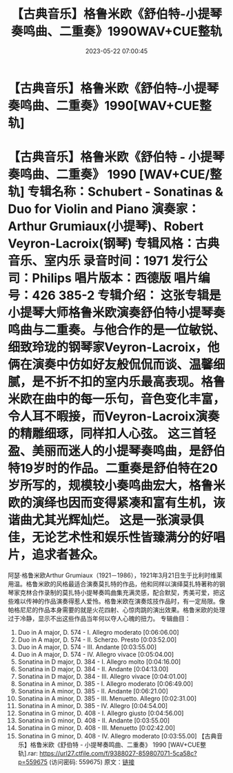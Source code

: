﻿---
title: 【古典音乐】格鲁米欧《舒伯特-小提琴奏鸣曲、二重奏》1990WAV+CUE整轨
date: 2023-05-22 07:00:45
categories: 古典音乐、新世纪、纯音雅乐
tags: 纯音雅乐
---
# 【古典音乐】格鲁米欧《舒伯特-小提琴奏鸣曲、二重奏》1990[WAV+CUE整轨]

【古典音乐】格鲁米欧《舒伯特 - 小提琴奏鸣曲、二重奏》 1990
[WAV+CUE/整轨]
专辑名称：Schubert - Sonatinas & Duo for Violin and Piano
演奏家：Arthur Grumiaux(小提琴)、Robert Veyron-Lacroix(钢琴)
专辑风格：古典音乐、室内乐
录音时间：1971
发行公司：Philips
唱片版本：西德版
唱片编号：426 385-2
专辑介绍：
这张专辑是小提琴大师格鲁米欧演奏舒伯特小提琴奏鸣曲与二重奏。与他合作的是一位敏锐、细致玲珑的钢琴家Veyron-Lacroix，他俩在演奏中仿如好友般侃侃而谈、温馨细腻，是不折不扣的室内乐最高表现。格鲁米欧在曲中的每一乐句，音色变化丰富，令人耳不暇接，而Veyron-Lacroix演奏的精雕细琢，同样扣人心弦。
这三首轻盈、美丽而迷人的小提琴奏鸣曲，是舒伯特19岁时的作品。二重奏是舒伯特在20岁所写的，规模较小奏鸣曲宏大，格鲁米欧的演绎也因而变得紧凑和富有生机，诙谐曲尤其光辉灿烂。
这是一张演录俱佳，无论艺术性和娱乐性皆臻满分的好唱片，追求者甚众。
==========================================
阿瑟·格鲁米欧Arthur
Grumiaux（1921－1986），1921年3月21日生于比利时维莱用温。格鲁米欧的风格最适合演奏莫扎特的作品，他和同样以演绎莫扎特著称的钢琴家克林合作录制的莫扎特小提琴奏鸣曲集充满灵感，配合默契，秀美可爱，把这些难以传神的作品演奏得惹人爱怜。格鲁米欧在演奏炫技作品时，有一定局限。像帕格尼尼的作品本身需要的就是火花四射、心惊肉跳的演出效果。格鲁米欧的处理过于冷静，显示不出这些作品当年何以夺人心魄的扭力。
专辑曲目：
01. Duo in A major, D. 574 - I. Allegro moderato
[0:06:06.00]
02. Duo in A major, D. 574 - II. Scherzo. Presto
[0:03:52.00]
03. Duo in A major, D. 574 - III. Andante [0:03:55.00]
04. Duo in A major, D. 574 - IV. Allegro vivace [0:05:04.00]
05. Sonatina in D major, D. 384 - I. Allegro molto
[0:04:16.00]
06. Sonatina in D major, D. 384 - II. Andante [0:04:13.00]
07. Sonatina in D major, D. 384 - III. Allegro vivace
[0:04:01.00]
08. Sonatina in A minor, D. 385 - I. Allegro moderato
[0:06:49.00]
09. Sonatina in A minor, D. 385 - II. Andante [0:06:21.00]
10. Sonatina in A minor, D. 385 - III. Menuetto. Allegro
[0:02:31.00]
11. Sonatina in A minor, D. 385 - IV. Allegro [0:04:54.00]
12. Sonatina in G minor, D. 408 - I. Allegro giusto
[0:04:56.00]
13. Sonatina in G minor, D. 408 - II. Andante [0:03:55.00]
14. Sonatina in G minor, D. 408 - III. Menuetto [0:02:42.00]
15. Sonatina in G minor, D. 408 - IV. Allegro moderato
[0:03:55.00]
【古典音乐】格鲁米欧《舒伯特 - 小提琴奏鸣曲、二重奏》 1990 [WAV+CUE整轨].rar: https://url27.ctfile.com/f/9388027-859807071-5ca58c?p=559675
(访问密码: 559675)
原文：[链接](https://blog.sina.com.cn/s/blog_1647c7e76010311z8.html)